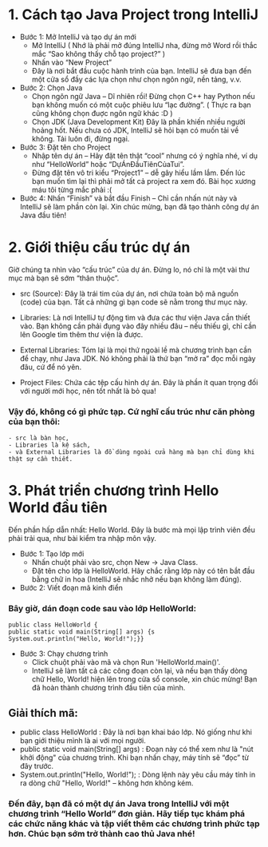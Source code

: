 # 1. Cách tạo Java Project trong IntelliJ
  - Bước 1: Mở IntelliJ và tạo dự án mới
    - Mở IntelliJ ( Nhớ là phải mở đúng IntelliJ nha, đừng mở Word rồi thắc mắc “Sao không thấy chỗ tạo project?” )
    - Nhấn vào “New Project” 
    - Đây là nơi bắt đầu cuộc hành trình của bạn. IntelliJ sẽ đưa bạn đến một cửa sổ đầy các lựa chọn như chọn ngôn ngữ, nền tảng, v.v.
  - Bước 2: Chọn Java
    -  Chọn ngôn ngữ Java – Dĩ nhiên rồi! Đừng chọn C++ hay Python nếu bạn không muốn có một cuộc phiêu lưu “lạc đường”.
       ( Thực ra bạn cũng không chọn đuợc ngôn ngữ khác :D ) 
    - Chọn JDK (Java Development Kit) 
    Đây là phần khiến nhiều người hoảng hốt. Nếu chưa có JDK, IntelliJ sẽ hỏi bạn có muốn tải về không. Tải luôn đi, đừng ngại.
  - Bước 3: Đặt tên cho Project
    - Nhập tên dự án – Hãy đặt tên thật “cool” nhưng có ý nghĩa nhé, ví dụ như “HelloWorld” hoặc “DựÁnĐầuTiênCủaTui”. 
    - Đừng đặt tên vô tri kiểu “Project1” – dễ gây hiểu lầm lắm. Đến lúc bạn muốn tìm lại thì phải mở tất cả project ra xem đó. Bài học xương máu tôi từng mắc phải :( 
  - Bước 4: Nhấn “Finish” và bắt đầu
   Finish – Chỉ cần nhấn nút này và IntelliJ sẽ làm phần còn lại. Xin chúc mừng, bạn đã tạo thành công dự án Java đầu tiên!
# 2. Giới thiệu cấu trúc dự án
   Giờ chúng ta nhìn vào “cấu trúc” của dự án. Đừng lo, nó chỉ là một vài thư mục mà bạn sẽ sớm “thân thuộc”.

- src (Source): Đây là trái tim của dự án, nơi chứa toàn bộ mã nguồn (code) của bạn. Tất cả những gì bạn code sẽ nằm trong thư mục này.

- Libraries: Là nơi IntelliJ tự động tìm và đưa các thư viện Java cần thiết vào. Bạn không cần phải đụng vào đây nhiều đâu – nếu thiếu gì, chỉ cần lên Google tìm thêm thư viện là được.

- External Libraries: Tóm lại là mọi thứ ngoài lề mà chương trình bạn cần để chạy, như Java JDK. Nó không phải là thứ bạn “mở ra” đọc mỗi ngày đâu, cứ để nó yên.

- Project Files: Chứa các tệp cấu hình dự án. Đây là phần ít quan trọng đối với người mới học, nên tốt nhất là bỏ qua!

### Vậy đó, không có gì phức tạp. Cứ nghĩ cấu trúc như căn phòng của bạn thôi: 
    - src là bàn học, 
    - Libraries là kệ sách,
    - và External Libraries là đồ dùng ngoài cửa hàng mà bạn chỉ dùng khi thật sự cần thiết.

# 3. Phát triển chương trình Hello World đầu tiên
   Đến phần hấp dẫn nhất: Hello World. Đây là bước mà mọi lập trình viên đều phải trải qua, như bài kiểm tra nhập môn vậy.

- Bước 1: Tạo lớp mới
  - Nhấn chuột phải vào src, chọn New → Java Class.
  - Đặt tên cho lớp là HelloWorld. Hãy chắc rằng lớp này có tên bắt đầu bằng chữ in hoa (IntelliJ sẽ nhắc nhở nếu bạn không làm đúng).
- Bước 2: Viết đoạn mã kinh điển
### Bây giờ, dán đoạn code sau vào lớp HelloWorld:
    public class HelloWorld {
    public static void main(String[] args) {s
    System.out.println("Hello, World!");}}


- Bước 3: Chạy chương trình
  - Click chuột phải vào mã và chọn Run 'HelloWorld.main()'.
  - IntelliJ sẽ làm tất cả các công đoạn còn lại, và nếu bạn thấy dòng chữ Hello, World! hiện lên trong cửa sổ console, xin chúc mừng! Bạn đã hoàn thành chương trình đầu tiên của mình.
## Giải thích mã:
- public class HelloWorld : Đây là nơi bạn khai báo lớp. Nó giống như khi bạn giới thiệu mình là ai với mọi người.
- public static void main(String[] args) : Đoạn này có thể xem như là "nút khởi động" của chương trình. Khi bạn nhấn chạy, máy tính sẽ “đọc” từ đây trước.
- System.out.println("Hello, World!"); : Dòng lệnh này yêu cầu máy tính in ra dòng chữ "Hello, World!" – không hơn không kém.

### Đến đây, bạn đã có một dự án Java trong IntelliJ với một chương trình “Hello World” đơn giản. Hãy tiếp tục khám phá các chức năng khác và tập viết thêm các chương trình phức tạp hơn. Chúc bạn sớm trở thành cao thủ Java nhé!
